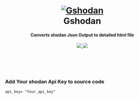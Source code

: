 <h1 align="center">
  <br>
  <a href="https://github.com/System00-Security/GShodan"><img src="https://upload.wikimedia.org/wikipedia/commons/f/ff/Shodan_logo.png" alt="Gshodan"></a>
  <br>
    Gshodan
  <br>
</h1>

<h4 align="center">Converts shodan Json Output to detailed html file</h4>
    <p align="center">
  <a href="https://github.com/System00-Security">
    <img src="https://img.shields.io/static/v1?label=Project&message=Gshodan&color=blue">
  </a>
  <a href="https://twitter.com/0xjoyghosh">
      <img src="https://img.shields.io/twitter/follow/0xjoyghosh?style=social">
  </a>
</p>
<h1 align="center">
  <br>
  
 ### Add Your shodan Api Key to source code
  ```
api_key= "Your_api_key"
```
